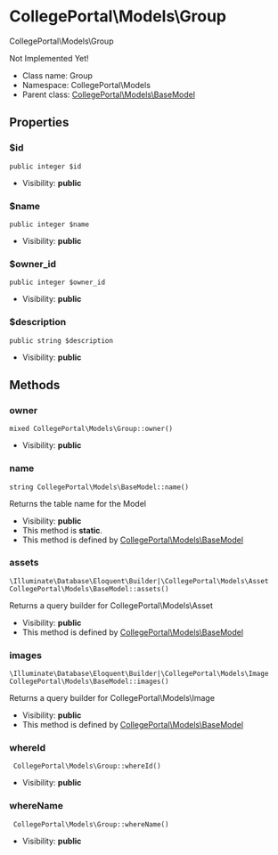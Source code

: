 CollegePortal\Models\Group
===============

CollegePortal\Models\Group

Not Implemented Yet!


* Class name: Group
* Namespace: CollegePortal\Models
* Parent class: [CollegePortal\Models\BaseModel](CollegePortal-Models-BaseModel.md)





Properties
----------


### $id

    public integer $id





* Visibility: **public**


### $name

    public integer $name





* Visibility: **public**


### $owner_id

    public integer $owner_id





* Visibility: **public**


### $description

    public string $description





* Visibility: **public**


Methods
-------


### owner

    mixed CollegePortal\Models\Group::owner()





* Visibility: **public**




### name

    string CollegePortal\Models\BaseModel::name()

Returns the table name for the Model



* Visibility: **public**
* This method is **static**.
* This method is defined by [CollegePortal\Models\BaseModel](CollegePortal-Models-BaseModel.md)




### assets

    \Illuminate\Database\Eloquent\Builder|\CollegePortal\Models\Asset CollegePortal\Models\BaseModel::assets()

Returns a query builder for CollegePortal\Models\Asset



* Visibility: **public**
* This method is defined by [CollegePortal\Models\BaseModel](CollegePortal-Models-BaseModel.md)




### images

    \Illuminate\Database\Eloquent\Builder|\CollegePortal\Models\Image CollegePortal\Models\BaseModel::images()

Returns a query builder for CollegePortal\Models\Image



* Visibility: **public**
* This method is defined by [CollegePortal\Models\BaseModel](CollegePortal-Models-BaseModel.md)




### whereId

     CollegePortal\Models\Group::whereId()





* Visibility: **public**




### whereName

     CollegePortal\Models\Group::whereName()





* Visibility: **public**



